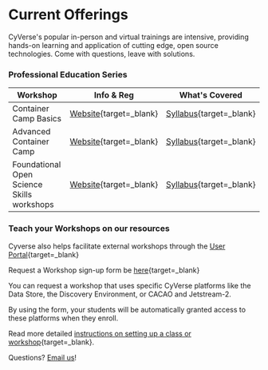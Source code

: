 # Current Offerings

CyVerse's popular in-person and virtual trainings are intensive, providing hands-on learning and application of cutting edge, open source technologies. Come with questions, leave with solutions.

### Professional Education Series

| Workshop | Info & Reg | What's Covered |
|----------|------------|----------------|
| Container Camp Basics | [Website](https://cyverse.org/cc){target=_blank} | [Syllabus](https://cyverse-learning-materials.github.io/container-camp/getting_started/schedule/#basics){target=_blank} |
| Advanced Container Camp | [Website](https://cyverse.org/cc){target=_blank} | [Syllabus](https://cyverse-learning-materials.github.io/container-camp/getting_started/schedule/#advanced){target=_blank} |
| Foundational Open Science Skills workshops | [Website](https://cyverse.org/foss){target=_blank} | [Syllabus](https://cyverse.org/foss#schedule){target=_blank} |

### Teach your Workshops on our resources

Cyverse also helps facilitate external workshops through the [User Portal](https://user.cyverse.org/workshops){target=_blank}

Request a Workshop sign-up form be [here](https://user.cyverse.org/requests/8){target=_blank}

You can request a workshop that uses specific CyVerse platforms like the Data Store, the Discovery Environment, or CACAO and Jetstream-2.

By using the form, your students will be automatically granted access to these platforms when they enroll.

Read more detailed [instructions on setting up a class or workshop](/vice/teaching.md){target=_blank}.

Questions? [Email us](mailto:info@cyverse.org)!
